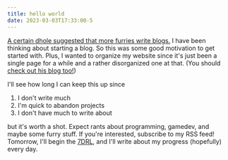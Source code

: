 ```yaml
---
title: hello world
date: 2023-03-03T17:33:00-5
---
```


[A certain dhole suggested that more furries write blogs.](https://furry.engineer/@soatok/109936791707216276)
I have been thinking about starting a blog. So this was some good motivation to
get started with. Plus, I wanted to organize my website since it's just been a
single page for a while and a rather disorganized one at that. (You should
[check out his blog too!](https://soatok.blog/))

I'll see how long I can keep this up since

1. I don't write much
2. I'm quick to abandon projects
3. I don't have much to write about

but it's worth a shot. Expect rants about programming, gamedev, and maybe some
furry stuff. If you're interested, subscribe to my RSS feed! Tomorrow, I'll
begin the [7DRL](https://7drl.com/), and I'll write about my progress
(hopefully) every day.

